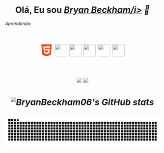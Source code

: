 <div>
  <h1 align="center">Olá, Eu sou <a href="https://www.instagram.com/beckhamz._/"><i> Bryan Beckham/i></a> 👻</h1>
</div>

  
  Aprendendo:
  
  <h1 align="center">
  <img height="40" width="40" src="https://raw.githubusercontent.com/devicons/devicon/master/icons/html5/html5-original.svg">
  <img width="40" height="40" vspace="20" src="https://cdn.worldvectorlogo.com/logos/css-3.svg">
  <img src="https://cdn.jsdelivr.net/gh/devicons/devicon/icons/java/java-original.svg" width="40" height="40"/>
  <img src="https://www.techbaz.org/Course/img/c-logo.png" width="40px" height="40px">
  <img src="https://cdn4.iconfinder.com/data/icons/iconsimple-logotypes/512/github-512.png" height="40px" width="40px">
  <a name="README"><img src="https://martinchavez.github.io/Assets/Logos/javascript.svg" width="40x" height="40px" /></a>
  </h1>
  
      
  <div>
    <h1 align="center">
  <a href="https://github.com/BryanBeckham06" target="_blank"><img src="https://img.shields.io/badge/GitHub-100000?style=for-the-badge&logo=github&logoColor=white" target="_blank"></a>
  <a href="https://www.instagram.com/beckhamz._/" target="_blank"><img src="https://img.shields.io/badge/-Instagram-%23E4405F?style=for-the-badge&logo=instagram&logoColor=white" target="_blank"></a>
    </h1>
  <h1 align="center">
    
  ![BryanBeckham06's GitHub stats](https://github-readme-stats.vercel.app/api?username=BryanBeckham06&show_icons=true&theme=radical)
  </h1>
 
  ###

<img align="center" alt="snake eating my contributions" src="https://raw.githubusercontent.com/vinimanzano/vinimanzano/output/github-contribution-grid-snake-dark.svg">

